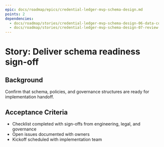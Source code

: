 ```yaml
---
epic: docs/roadmap/epics/credential-ledger-mvp-schema-design.md
points: 2
dependencies:
  - docs/roadmap/stories/credential-ledger-mvp-schema-design-06-data-contracts.md
  - docs/roadmap/stories/credential-ledger-mvp-schema-design-07-review-board.md
---
```

# Story: Deliver schema readiness sign-off

## Background
Confirm that schema, policies, and governance structures are ready for implementation handoff.

## Acceptance Criteria
- Checklist completed with sign-offs from engineering, legal, and governance
- Open issues documented with owners
- Kickoff scheduled with implementation team
